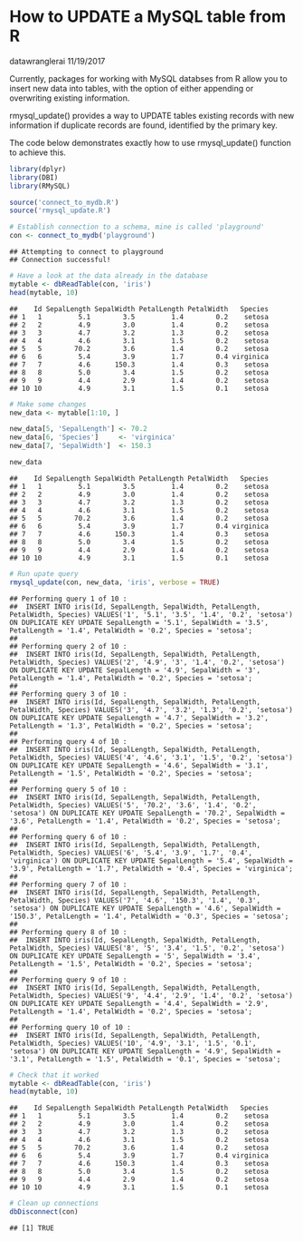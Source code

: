 How to UPDATE a MySQL table from R
================
datawranglerai
11/19/2017

Currently, packages for working with MySQL databses from R allow you to insert new data into tables, with the option of either appending or overwriting existing information.

rmysql_update() provides a way to UPDATE tables existing records with new information if duplicate records are found, identified by the primary key.

The code below demonstrates exactly how to use rmysql_update() function to achieve this.

``` r
library(dplyr)
library(DBI)
library(RMySQL)

source('connect_to_mydb.R')
source('rmysql_update.R')

# Establish connection to a schema, mine is called 'playground'
con <- connect_to_mydb('playground')
```

    ## Attempting to connect to playground 
    ## Connection successful!

``` r
# Have a look at the data already in the database
mytable <- dbReadTable(con, 'iris')
head(mytable, 10)
```

    ##    Id SepalLength SepalWidth PetalLength PetalWidth   Species
    ## 1   1         5.1        3.5         1.4        0.2    setosa
    ## 2   2         4.9        3.0         1.4        0.2    setosa
    ## 3   3         4.7        3.2         1.3        0.2    setosa
    ## 4   4         4.6        3.1         1.5        0.2    setosa
    ## 5   5        70.2        3.6         1.4        0.2    setosa
    ## 6   6         5.4        3.9         1.7        0.4 virginica
    ## 7   7         4.6      150.3         1.4        0.3    setosa
    ## 8   8         5.0        3.4         1.5        0.2    setosa
    ## 9   9         4.4        2.9         1.4        0.2    setosa
    ## 10 10         4.9        3.1         1.5        0.1    setosa

``` r
# Make some changes
new_data <- mytable[1:10, ]

new_data[5, 'SepalLength'] <- 70.2
new_data[6, 'Species']     <- 'virginica'
new_data[7, 'SepalWidth']  <- 150.3

new_data
```

    ##    Id SepalLength SepalWidth PetalLength PetalWidth   Species
    ## 1   1         5.1        3.5         1.4        0.2    setosa
    ## 2   2         4.9        3.0         1.4        0.2    setosa
    ## 3   3         4.7        3.2         1.3        0.2    setosa
    ## 4   4         4.6        3.1         1.5        0.2    setosa
    ## 5   5        70.2        3.6         1.4        0.2    setosa
    ## 6   6         5.4        3.9         1.7        0.4 virginica
    ## 7   7         4.6      150.3         1.4        0.3    setosa
    ## 8   8         5.0        3.4         1.5        0.2    setosa
    ## 9   9         4.4        2.9         1.4        0.2    setosa
    ## 10 10         4.9        3.1         1.5        0.1    setosa

``` r
# Run upate query
rmysql_update(con, new_data, 'iris', verbose = TRUE)
```

    ## Performing query 1 of 10 :
    ##  INSERT INTO iris(Id, SepalLength, SepalWidth, PetalLength, PetalWidth, Species) VALUES('1', '5.1', '3.5', '1.4', '0.2', 'setosa') ON DUPLICATE KEY UPDATE SepalLength = '5.1', SepalWidth = '3.5', PetalLength = '1.4', PetalWidth = '0.2', Species = 'setosa'; 
    ## 
    ## Performing query 2 of 10 :
    ##  INSERT INTO iris(Id, SepalLength, SepalWidth, PetalLength, PetalWidth, Species) VALUES('2', '4.9', '3', '1.4', '0.2', 'setosa') ON DUPLICATE KEY UPDATE SepalLength = '4.9', SepalWidth = '3', PetalLength = '1.4', PetalWidth = '0.2', Species = 'setosa'; 
    ## 
    ## Performing query 3 of 10 :
    ##  INSERT INTO iris(Id, SepalLength, SepalWidth, PetalLength, PetalWidth, Species) VALUES('3', '4.7', '3.2', '1.3', '0.2', 'setosa') ON DUPLICATE KEY UPDATE SepalLength = '4.7', SepalWidth = '3.2', PetalLength = '1.3', PetalWidth = '0.2', Species = 'setosa'; 
    ## 
    ## Performing query 4 of 10 :
    ##  INSERT INTO iris(Id, SepalLength, SepalWidth, PetalLength, PetalWidth, Species) VALUES('4', '4.6', '3.1', '1.5', '0.2', 'setosa') ON DUPLICATE KEY UPDATE SepalLength = '4.6', SepalWidth = '3.1', PetalLength = '1.5', PetalWidth = '0.2', Species = 'setosa'; 
    ## 
    ## Performing query 5 of 10 :
    ##  INSERT INTO iris(Id, SepalLength, SepalWidth, PetalLength, PetalWidth, Species) VALUES('5', '70.2', '3.6', '1.4', '0.2', 'setosa') ON DUPLICATE KEY UPDATE SepalLength = '70.2', SepalWidth = '3.6', PetalLength = '1.4', PetalWidth = '0.2', Species = 'setosa'; 
    ## 
    ## Performing query 6 of 10 :
    ##  INSERT INTO iris(Id, SepalLength, SepalWidth, PetalLength, PetalWidth, Species) VALUES('6', '5.4', '3.9', '1.7', '0.4', 'virginica') ON DUPLICATE KEY UPDATE SepalLength = '5.4', SepalWidth = '3.9', PetalLength = '1.7', PetalWidth = '0.4', Species = 'virginica'; 
    ## 
    ## Performing query 7 of 10 :
    ##  INSERT INTO iris(Id, SepalLength, SepalWidth, PetalLength, PetalWidth, Species) VALUES('7', '4.6', '150.3', '1.4', '0.3', 'setosa') ON DUPLICATE KEY UPDATE SepalLength = '4.6', SepalWidth = '150.3', PetalLength = '1.4', PetalWidth = '0.3', Species = 'setosa'; 
    ## 
    ## Performing query 8 of 10 :
    ##  INSERT INTO iris(Id, SepalLength, SepalWidth, PetalLength, PetalWidth, Species) VALUES('8', '5', '3.4', '1.5', '0.2', 'setosa') ON DUPLICATE KEY UPDATE SepalLength = '5', SepalWidth = '3.4', PetalLength = '1.5', PetalWidth = '0.2', Species = 'setosa'; 
    ## 
    ## Performing query 9 of 10 :
    ##  INSERT INTO iris(Id, SepalLength, SepalWidth, PetalLength, PetalWidth, Species) VALUES('9', '4.4', '2.9', '1.4', '0.2', 'setosa') ON DUPLICATE KEY UPDATE SepalLength = '4.4', SepalWidth = '2.9', PetalLength = '1.4', PetalWidth = '0.2', Species = 'setosa'; 
    ## 
    ## Performing query 10 of 10 :
    ##  INSERT INTO iris(Id, SepalLength, SepalWidth, PetalLength, PetalWidth, Species) VALUES('10', '4.9', '3.1', '1.5', '0.1', 'setosa') ON DUPLICATE KEY UPDATE SepalLength = '4.9', SepalWidth = '3.1', PetalLength = '1.5', PetalWidth = '0.1', Species = 'setosa';

``` r
# Check that it worked
mytable <- dbReadTable(con, 'iris')
head(mytable, 10)
```

    ##    Id SepalLength SepalWidth PetalLength PetalWidth   Species
    ## 1   1         5.1        3.5         1.4        0.2    setosa
    ## 2   2         4.9        3.0         1.4        0.2    setosa
    ## 3   3         4.7        3.2         1.3        0.2    setosa
    ## 4   4         4.6        3.1         1.5        0.2    setosa
    ## 5   5        70.2        3.6         1.4        0.2    setosa
    ## 6   6         5.4        3.9         1.7        0.4 virginica
    ## 7   7         4.6      150.3         1.4        0.3    setosa
    ## 8   8         5.0        3.4         1.5        0.2    setosa
    ## 9   9         4.4        2.9         1.4        0.2    setosa
    ## 10 10         4.9        3.1         1.5        0.1    setosa

``` r
# Clean up connections
dbDisconnect(con)
```

    ## [1] TRUE
